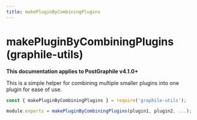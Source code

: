 ```yaml
---
title: makePluginByCombiningPlugins
---
```


# makePluginByCombiningPlugins (graphile-utils)

**This documentation applies to PostGraphile v4.1.0+**

This is a simple helper for combining multiple smaller plugins into one plugin
for ease of use.

```js
const { makePluginByCombiningPlugins } = require('graphile-utils');

module.exports = makePluginByCombiningPlugins(plugin1, plugin2, ...);
```
